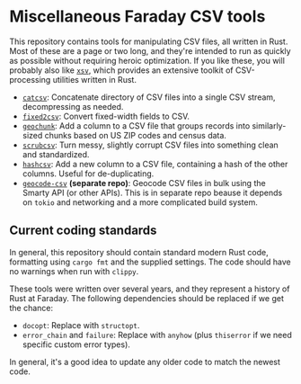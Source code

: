 # Miscellaneous Faraday CSV tools

This repository contains tools for manipulating CSV files, all written in Rust. Most of these are a page or two long, and they're intended to run as quickly as possible without requiring heroic optimization. If you like these, you will probably also like [`xsv`](https://github.com/BurntSushi/xsv), which provides an extensive toolkit of CSV-processing utilities written in Rust.

- [`catcsv`](./catcsv): Concatenate directory of CSV files into a single CSV stream, decompressing as needed.
- [`fixed2csv`](./fixed2csv): Convert fixed-width fields to CSV.
- [`geochunk`](./geochunk): Add a column to a CSV file that groups records into similarly-sized chunks based on US ZIP codes and census data.
- [`scrubcsv`](./scrubcsv): Turn messy, slightly corrupt CSV files into something clean and standardized.
- [`hashcsv`](./hashcsv): Add a new column to a CSV file, containing a hash of the other columns. Useful for de-duplicating.
- [`geocode-csv`](https://github.com/faradayio/geocode-csv) **(separate repo)**: Geocode CSV files in bulk using the Smarty API (or other APIs). This is in separate repo beause it depends on `tokio` and networking and a more complicated build system.

## Current coding standards

In general, this repository should contain standard modern Rust code, formatting using `cargo fmt` and the supplied settings. The code should have no warnings when run with `clippy`.

These tools were written over several years, and they represent a history of Rust at Faraday. The following dependencies should be replaced if we get the chance:

- `docopt`: Replace with `structopt`.
- `error_chain` and `failure`: Replace with `anyhow` (plus `thiserror` if we need specific custom error types).

In general, it's a good idea to update any older code to match the newest code.
